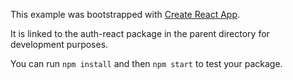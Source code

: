 This example was bootstrapped with [Create React App](https://github.com/facebook/create-react-app).

It is linked to the auth-react package in the parent directory for development purposes.

You can run `npm install` and then `npm start` to test your package.
